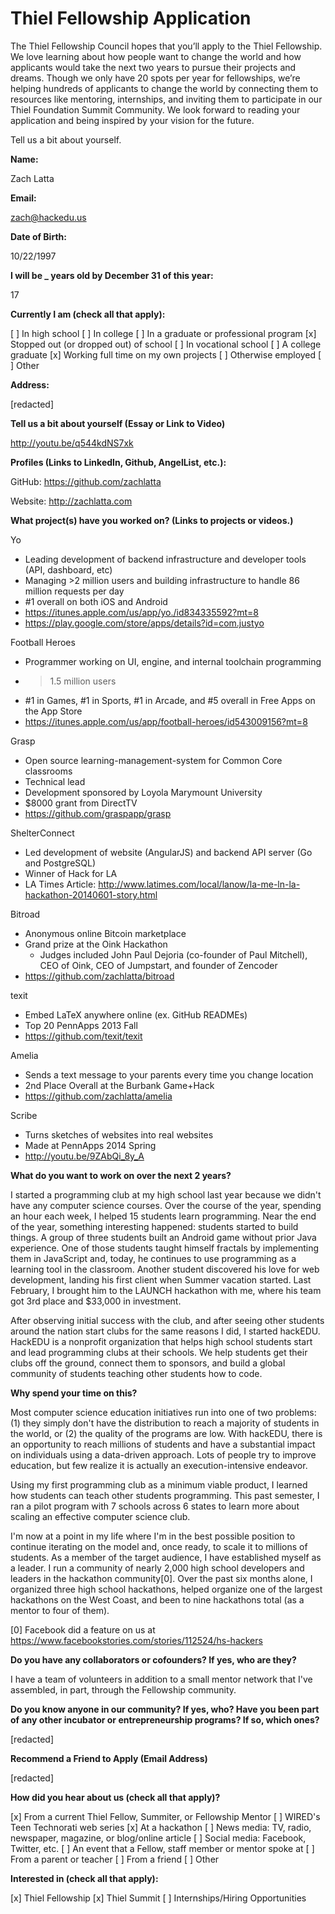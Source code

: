 # Thiel Fellowship Application

The Thiel Fellowship Council hopes that you’ll apply to the Thiel Fellowship.
We love learning about how people want to change the world and how applicants
would take the next two years to pursue their projects and dreams. Though we
only have 20 spots per year for fellowships, we’re helping hundreds of
applicants to change the world by connecting them to resources like mentoring,
internships, and inviting them to participate in our Thiel Foundation Summit
Community. We look forward to reading your application and being inspired by
your vision for the future.

Tell us a bit about yourself.

**Name:**

Zach Latta

**Email:**

zach@hackedu.us

**Date of Birth:**

10/22/1997

**I will be _ years old by December 31 of this year:**

17

**Currently I am (check all that apply):**

[ ] In high school
[ ] In college
[ ] In a graduate or professional program
[x] Stopped out (or dropped out) of school
[ ] In vocational school
[ ] A college graduate
[x] Working full time on my own projects
[ ] Otherwise employed
[ ] Other

**Address:**

[redacted]

**Tell us a bit about yourself (Essay or Link to Video)**

http://youtu.be/q544kdNS7xk

**Profiles (Links to LinkedIn, Github, AngelList, etc.):**

GitHub: https://github.com/zachlatta

Website: http://zachlatta.com

**What project(s) have you worked on? (Links to projects or videos.)**

Yo

* Leading development of backend infrastructure and developer tools (API,
  dashboard, etc)
* Managing >2 million users and building infrastructure to handle 86 million
  requests per day
* #1 overall on both iOS and Android
* https://itunes.apple.com/us/app/yo./id834335592?mt=8
* https://play.google.com/store/apps/details?id=com.justyo

Football Heroes

* Programmer working on UI, engine, and internal toolchain programming
* >1.5 million users
* #1 in Games, #1 in Sports, #1 in Arcade, and #5 overall in Free Apps on the
  App Store
* https://itunes.apple.com/us/app/football-heroes/id543009156?mt=8

Grasp

* Open source learning-management-system for Common Core classrooms
* Technical lead
* Development sponsored by Loyola Marymount University
* $8000 grant from DirectTV
* https://github.com/graspapp/grasp

ShelterConnect

* Led development of website (AngularJS) and backend API server (Go and
  PostgreSQL)
* Winner of Hack for LA
* LA Times Article: http://www.latimes.com/local/lanow/la-me-ln-la-hackathon-20140601-story.html

Bitroad

* Anonymous online Bitcoin marketplace
* Grand prize at the Oink Hackathon
  * Judges included John Paul Dejoria (co-founder of Paul Mitchell), CEO of
    Oink, CEO of Jumpstart, and founder of Zencoder
* https://github.com/zachlatta/bitroad

texit

* Embed LaTeX anywhere online (ex. GitHub READMEs)
* Top 20 PennApps 2013 Fall
* https://github.com/texit/texit

Amelia

* Sends a text message to your parents every time you change location
* 2nd Place Overall at the Burbank Game+Hack
* https://github.com/zachlatta/amelia

Scribe

* Turns sketches of websites into real websites
* Made at PennApps 2014 Spring
* http://youtu.be/9ZAbQi_8y_A

**What do you want to work on over the next 2 years?**

I started a programming club at my high school last year because we didn't have
any computer science courses. Over the course of the year, spending an hour
each week, I helped 15 students learn programming. Near the end of the year,
something interesting happened: students started to build things. A group of
three students built an Android game without prior Java experience. One of
those students taught himself fractals by implementing them in JavaScript and,
today, he continues to use programming as a learning tool in the classroom.
Another student discovered his love for web development, landing his first
client when Summer vacation started. Last February, I brought him to the LAUNCH
hackathon with me, where his team got 3rd place and $33,000 in investment.

After observing initial success with the club, and after seeing other students
around the nation start clubs for the same reasons I did, I started hackEDU.
HackEDU is a nonprofit organization that helps high school students start and
lead programming clubs at their schools. We help students get their clubs off
the ground, connect them to sponsors, and build a global community of students
teaching other students how to code.

**Why spend your time on this?**

Most computer science education initiatives run into one of two problems: (1)
they simply don't have the distribution to reach a majority of students in the
world, or (2) the quality of the programs are low. With hackEDU, there is an
opportunity to reach millions of students and have a substantial impact on
individuals using a data-driven approach. Lots of people try to improve
education, but few realize it is actually an execution-intensive endeavor. 

Using my first programming club as a minimum viable product, I learned how
students can teach other students programming. This past semester, I ran a
pilot program with 7 schools across 6 states to learn more about scaling an
effective computer science club.

I'm now at a point in my life where I'm in the best possible position to
continue iterating on the model and, once ready, to scale it to millions of
students.  As a member of the target audience, I have established myself as a
leader. I run a community of nearly 2,000 high school developers and leaders in
the hackathon community[0]. Over the past six months alone, I organized three
high school hackathons, helped organize one of the largest hackathons on the
West Coast, and been to nine hackathons total (as a mentor to four of them).

[0] Facebook did a feature on us at https://www.facebookstories.com/stories/112524/hs-hackers

**Do you have any collaborators or cofounders? If yes, who are they?**

I have a team of volunteers in addition to a small mentor network that I've
assembled, in part, through the Fellowship community.

**Do you know anyone in our community? If yes, who? Have you been part of any
other incubator or entrepreneurship programs? If so, which ones?**

[redacted]

**Recommend a Friend to Apply (Email Address)**

[redacted]

**How did you hear about us (check all that apply)?**

[x] From a current Thiel Fellow, Summiter, or Fellowship Mentor
[ ] WIRED's Teen Technorati web series
[x] At a hackathon
[ ] News media: TV, radio, newspaper, magazine, or blog/online article
[ ] Social media: Facebook, Twitter, etc.
[ ] An event that a Fellow, staff member or mentor spoke at
[ ] From a parent or teacher
[ ] From a friend
[ ] Other

**Interested in (check all that apply):**

[x] Thiel Fellowship
[x] Thiel Summit
[ ] Internships/Hiring Opportunities
